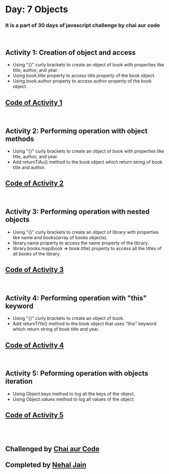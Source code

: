 # Day: 7 Objects

### It is a part of 30 days of javascript challenge by chai aur code

<br>

## Activity 1: Creation of object and access
- Using "{}" curly brackets to create an object of book with properties like title, author, and year.
- Using book.title property to access title property of the book object. 
- Using book.author property to access author property of the book object.

## [Code of Activity 1](Task_1_and_2.js)

<br>

## Activity 2: Performing operation with object methods  
- Using "{}" curly brackets to create an object of book with properties like title, author, and year.
- Add returnTiAu() method to the book object which return string of book title and author.

## [Code of Activity 2](Task_3_and_4.js)

<br>

## Activity 3: Performing operation with nested objects
- Using "{}" curly brackets to create an object of library with properties like name and books(array of books objects).
- library.name property to access the name property of the library.
- library.books.map(book => book.title) property to access all the titles of all books of the library.

## [Code of Activity 3](Task_5_and_6.js)

<br>

## Activity 4: Performing operation with "this" keyword
- Using "{}" curly brackets to create an object of book.
- Add returnTiYe() method to the book object that uses "this" keyword which return string of book title and year.

## [Code of Activity 4](Task_7.js)

<br>

## Activity 5: Peforming operation with objects iteration
- Using Object.keys method to log all the keys of the object.
- Using Object.values method to log all values of the object.

## [Code of Activity 5](Task_8_and_9.js)

<br>
<br>

## Challenged by [Chai aur Code](https://github.com/hiteshchoudhary)<br> <br>Completed by [Nehal Jain](https://github.com/thebraudalf)